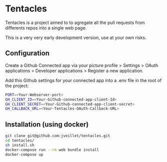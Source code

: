 # Tentacles
Tentacles is a project aimed to to agregate all the pull requests from differents repos into a single web page.

This is a very very early development version, use at your own risks.

## Configuration

Create a Github Connected app via your picture profile > Settings > OAuth applications > Developer applications > Register a new application.

Add this Github settings for your connected app into a .env file in the root of the project:

```bash
PORT=<Your-Webserver-port>
GH_CLIENT_ID=<Your-Github-connected-app-client-Id>
GH_CLIENT_SECRET=<Your-Github-connected-app-client-secret>
GH_CALLBACK_URL=<Your-Tentacles-OAuth-Callback-URL>
```

## Installation (using docker)

```bash
git clone git@github.com:jveillet/tentacles.git
cd tentacles/
sh install.sh
docker-compose run --rm web bundle install
docker-compose up
```
